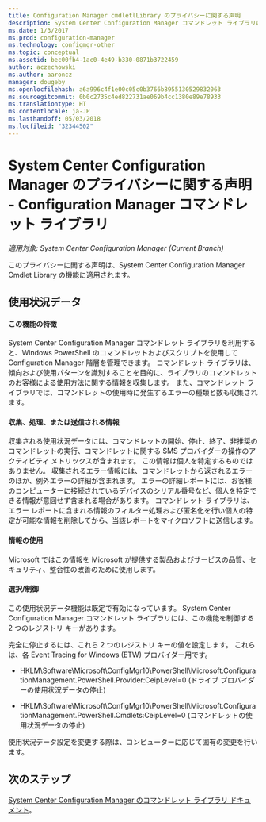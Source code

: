 ```yaml
---
title: Configuration Manager cmdletlLibrary のプライバシーに関する声明
description: System Center Configuration Manager コマンドレット ライブラリに関連するデータを Microsoft が収集して使用する方法について説明します。
ms.date: 1/3/2017
ms.prod: configuration-manager
ms.technology: configmgr-other
ms.topic: conceptual
ms.assetid: bec00fb4-1ac0-4e49-b330-0871b3722459
author: aczechowski
ms.author: aaroncz
manager: dougeby
ms.openlocfilehash: a6a996c4f1e00c05c0b3766b8955130529832063
ms.sourcegitcommit: 0b0c2735c4ed822731ae069b4cc1380e89e78933
ms.translationtype: HT
ms.contentlocale: ja-JP
ms.lasthandoff: 05/03/2018
ms.locfileid: "32344502"
---
```

# <a name="system-center-configuration-manager-privacy-statement---configuration-manager-cmdlet-library"></a>System Center Configuration Manager のプライバシーに関する声明 - Configuration Manager コマンドレット ライブラリ

*適用対象: System Center Configuration Manager (Current Branch)*

このプライバシーに関する声明は、System Center Configuration Manager Cmdlet Library の機能に適用されます。  

## <a name="usage-data"></a>使用状況データ  

#### <a name="what-this-feature-does"></a>この機能の特徴   

System Center Configuration Manager コマンドレット ライブラリを利用すると、Windows PowerShell のコマンドレットおよびスクリプトを使用して Configuration Manager 階層を管理できます。 コマンドレット ライブラリは、傾向および使用パターンを識別することを目的に、ライブラリのコマンドレットのお客様による使用方法に関する情報を収集します。 また、コマンドレット ライブラリでは、コマンドレットの使用時に発生するエラーの種類と数も収集されます。  

#### <a name="information-collected-processed-or-transmitted"></a>収集、処理、または送信される情報
   
収集される使用状況データには、コマンドレットの開始、停止、終了、非推奨のコマンドレットの実行、コマンドレットに関する SMS プロバイダーの操作のアクティビティ メトリックスが含まれます。 この情報は個人を特定するものではありません。 収集されるエラー情報には、コマンドレットから返されるエラーのほか、例外エラーの詳細が含まれます。 エラーの詳細レポートには、お客様のコンピューターに接続されているデバイスのシリアル番号など、個人を特定できる情報が意図せず含まれる場合があります。 コマンドレット ライブラリは、エラー レポートに含まれる情報のフィルター処理および匿名化を行い個人の特定が可能な情報を削除してから、当該レポートをマイクロソフトに送信します。  

#### <a name="use-of-information"></a>情報の使用
   
Microsoft ではこの情報を Microsoft が提供する製品およびサービスの品質、セキュリティ、整合性の改善のために使用します。  

#### <a name="choicecontrol"></a>選択/制御   

この使用状況データ機能は既定で有効になっています。 System Center Configuration Manager コマンドレット ライブラリには、この機能を制御する 2 つのレジストリ キーがあります。  

 完全に停止するには、これら 2 つのレジストリ キーの値を設定します。 これらは、各 Event Tracing for Windows (ETW) プロバイダー用です。  

-   HKLM\Software\Microsoft\ConfigMgr10\PowerShell\Microsoft.ConfigurationManagement.PowerShell.Provider:CeipLevel=0 (ドライブ プロバイダーの使用状況データの停止)  

-   HKLM\Software\Microsoft\ConfigMgr10\PowerShell\Microsoft.ConfigurationManagement.PowerShell.Cmdlets:CeipLevel=0 (コマンドレットの使用状況データの停止)  

 使用状況データ設定を変更する際は、コンピューターに応じて固有の変更を行います。  


## <a name="next-steps"></a>次のステップ

[System Center Configuration Manager のコマンドレット ライブラリ ドキュメント](https://docs.microsoft.com/powershell/sccm/configurationmanager/)。   
